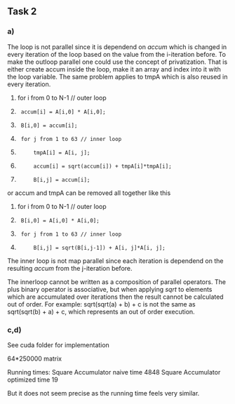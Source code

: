 ## Task 2

### a)
The loop is not parallel since it is dependend on *accum* which is changed in every iteration of the loop based on the value from the i-iteration before.
To make the outloop parallel one could use the concept of privatization. That is either create accum inside the loop, make it an array and index into it with the loop variable.
The same problem applies to tmpA which is also reused in every iteration.

1. 	for i from 0 to N-1 // outer loop
2. 		accum[i] = A[i,0] * A[i,0];
3. 		B[i,0] = accum[i];
4. 		for j from 1 to 63 // inner loop
5. 			tmpA[i] = A[i, j];
6. 			accum[i] = sqrt(accum[i]) + tmpA[i]*tmpA[i];
7. 			B[i,j] = accum[i];

or accum and tmpA can be removed all together like this

1. 	for i from 0 to N-1 // outer loop
3. 		B[i,0] = A[i,0] * A[i,0];
4. 		for j from 1 to 63 // inner loop
7. 			B[i,j] = sqrt(B[i,j-1]) + A[i, j]*A[i, j];

The inner loop is not map parallel since each iteration is dependend on the resulting *accum* from the j-iteration before.

The innerloop cannot be written as a composition of parallel operators. The plus binary operator is associative, but when applying *sqrt* to elements which are accumulated over iterations then the result cannot be calculated out of order. For example: sqrt(sqrt(a) + b) + c is not the same as sqrt(sqrt(b) + a) + c, which represents an out of order execution.

### c,d) 
See cuda folder for implementation

64*250000 matrix

Running times:
    Square Accumulator naive time            4848
    Square Accumulator optimized time        19

But it does not seem precise as the running time feels very similar.

